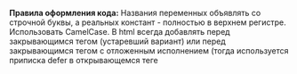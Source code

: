 **Правила оформления кода:**
Названия переменных объявлять со строчной буквы, а реальных констант - полностью в верхнем регистре.
Использовать CamelCase.
В html всегда добавлять <script> </script> перед закрывающимся тегом </body>(устаревший вариант) или перед закрывающимся тегом </head> с отложенным исполнением (тогда используется приписка defer в открывающемся теге <script>).

**Необходимые расширения для VS Code**
Расширение форматирования кода "Prettier": https://marketplace.visualstudio.com/items?itemName=esbenp.prettier-vscode 
* Расширение форматирования кода “Prettier”: https://marketplace.visualstudio.com/items?itemName=esbenp.prettier-vscode 
* Расширение "JavaScript Snippet Pack": https://marketplace.visualstudio.com/items?itemName=akamud.vscode-javascript-snippet-pack 
* Расширение CSS Formatter
* Расширение JavaScript (ES6) code snippets

В html-файле базовая структура задается через "!"

Курс по JS: https://disk.yandex.ru/d/dNcHjZs3c96ypw
